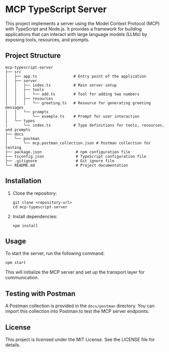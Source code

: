 # MCP TypeScript Server

This project implements a server using the Model Context Protocol (MCP) with TypeScript and Node.js. It provides a framework for building applications that can interact with large language models (LLMs) by exposing tools, resources, and prompts.

## Project Structure

```
mcp-typescript-server
├── src
│   ├── app.ts                # Entry point of the application
│   ├── server
│   │   ├── index.ts          # Main server setup
│   │   ├── tools
│   │   │   └── add.ts        # Tool for adding two numbers
│   │   ├── resources
│   │   │   └── greeting.ts   # Resource for generating greeting messages
│   │   └── prompts
│   │       └── example.ts    # Prompt for user interaction
│   └── types
│       └── index.ts          # Type definitions for tools, resources, and prompts
├── docs
│   └── postman
│       └── mcp.postman_collection.json # Postman collection for testing
├── package.json               # npm configuration file
├── tsconfig.json              # TypeScript configuration file
├── .gitignore                 # Git ignore file
└── README.md                  # Project documentation
```

## Installation

1. Clone the repository:
   ```
   git clone <repository-url>
   cd mcp-typescript-server
   ```

2. Install dependencies:
   ```
   npm install
   ```

## Usage

To start the server, run the following command:
```
npm start
```

This will initialize the MCP server and set up the transport layer for communication.

## Testing with Postman

A Postman collection is provided in the `docs/postman` directory. You can import this collection into Postman to test the MCP server endpoints.


## License

This project is licensed under the MIT License. See the LICENSE file for details.